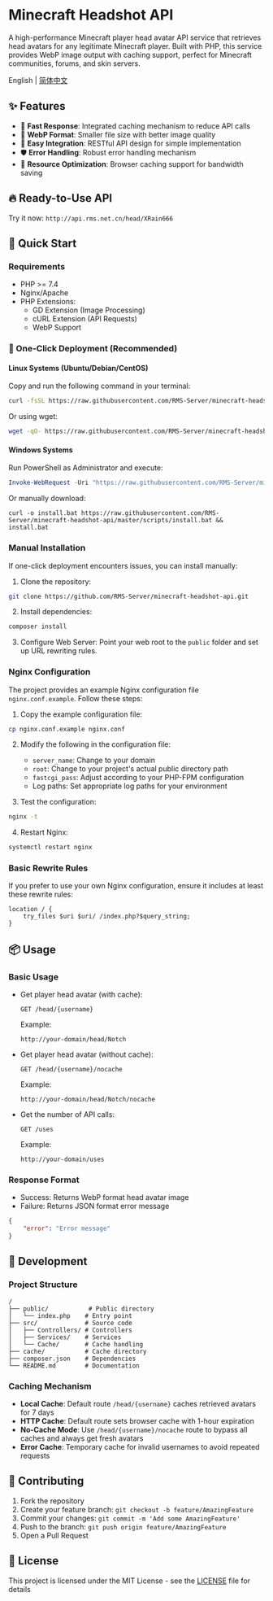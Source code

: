 # Minecraft Headshot API

A high-performance Minecraft player head avatar API service that retrieves head avatars for any legitimate Minecraft player. Built with PHP, this service provides WebP image output with caching support, perfect for Minecraft communities, forums, and skin servers.

English | [简体中文](README.md)

## ✨ Features

- 🚀 **Fast Response**: Integrated caching mechanism to reduce API calls
- 🎨 **WebP Format**: Smaller file size with better image quality
- 🔧 **Easy Integration**: RESTful API design for simple implementation
- 🛡️ **Error Handling**: Robust error handling mechanism
- 💾 **Resource Optimization**: Browser caching support for bandwidth saving

## 🔥 Ready-to-Use API

Try it now: `http://api.rms.net.cn/head/XRain666`

## 🚀 Quick Start

### Requirements

- PHP >= 7.4
- Nginx/Apache
- PHP Extensions:
  - GD Extension (Image Processing)
  - cURL Extension (API Requests)
  - WebP Support

### 🚀 One-Click Deployment (Recommended)

#### Linux Systems (Ubuntu/Debian/CentOS)

Copy and run the following command in your terminal:

```bash
curl -fsSL https://raw.githubusercontent.com/RMS-Server/minecraft-headshot-api/master/scripts/install.sh | sudo bash
```

Or using wget:

```bash
wget -qO- https://raw.githubusercontent.com/RMS-Server/minecraft-headshot-api/master/scripts/install.sh | sudo bash
```

#### Windows Systems

Run PowerShell as Administrator and execute:

```powershell
Invoke-WebRequest -Uri "https://raw.githubusercontent.com/RMS-Server/minecraft-headshot-api/master/scripts/install.bat" -OutFile "install.bat"; .\install.bat
```

Or manually download:

```batch
curl -o install.bat https://raw.githubusercontent.com/RMS-Server/minecraft-headshot-api/master/scripts/install.bat && install.bat
```

### Manual Installation

If one-click deployment encounters issues, you can install manually:

1. Clone the repository:
```bash
git clone https://github.com/RMS-Server/minecraft-headshot-api.git
```

2. Install dependencies:
```bash
composer install
```

3. Configure Web Server:
Point your web root to the `public` folder and set up URL rewriting rules.

### Nginx Configuration

The project provides an example Nginx configuration file `nginx.conf.example`. Follow these steps:

1. Copy the example configuration file:
```bash
cp nginx.conf.example nginx.conf
```

2. Modify the following in the configuration file:
   - `server_name`: Change to your domain
   - `root`: Change to your project's actual public directory path
   - `fastcgi_pass`: Adjust according to your PHP-FPM configuration
   - Log paths: Set appropriate log paths for your environment

3. Test the configuration:
```bash
nginx -t
```

4. Restart Nginx:
```bash
systemctl restart nginx
```


### Basic Rewrite Rules

If you prefer to use your own Nginx configuration, ensure it includes at least these rewrite rules:

```nginx
location / {
    try_files $uri $uri/ /index.php?$query_string;
}
```

## 📦 Usage

### Basic Usage

- Get player head avatar (with cache):
  ```
  GET /head/{username}
  ```

  Example:
  ```
  http://your-domain/head/Notch
  ```

- Get player head avatar (without cache):
  ```
  GET /head/{username}/nocache
  ```

  Example:
  ```
  http://your-domain/head/Notch/nocache
  ```

- Get the number of API calls:
  ```
  GET /uses
  ```

  Example:
  ```
  http://your-domain/uses
  ```

### Response Format

- Success: Returns WebP format head avatar image
- Failure: Returns JSON format error message
```json
{
    "error": "Error message"
}
```

## 🔨 Development

### Project Structure

```
/
├── public/           # Public directory
│   └── index.php    # Entry point
├── src/             # Source code
│   ├── Controllers/ # Controllers
│   ├── Services/    # Services
│   └── Cache/       # Cache handling
├── cache/           # Cache directory
├── composer.json    # Dependencies
└── README.md        # Documentation
```

### Caching Mechanism

- **Local Cache**: Default route `/head/{username}` caches retrieved avatars for 7 days
- **HTTP Cache**: Default route sets browser cache with 1-hour expiration
- **No-Cache Mode**: Use `/head/{username}/nocache` route to bypass all caches and always get fresh avatars
- **Error Cache**: Temporary cache for invalid usernames to avoid repeated requests

## 🤝 Contributing

1. Fork the repository
2. Create your feature branch: `git checkout -b feature/AmazingFeature`
3. Commit your changes: `git commit -m 'Add some AmazingFeature'`
4. Push to the branch: `git push origin feature/AmazingFeature`
5. Open a Pull Request

## 📄 License

This project is licensed under the MIT License - see the [LICENSE](LICENSE) file for details